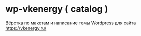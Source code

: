 # wp-vkenergy ( catalog )
Вёрстка по макетам и написание темы Wordpress для сайта https://vkenergy.ru/
